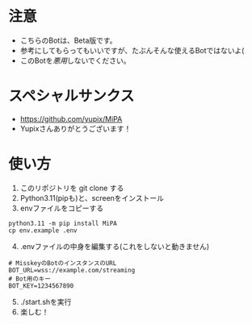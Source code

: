 # 注意
- こちらのBotは、Beta版です。
- 参考にしてもらってもいいですが、たぶんそんな使えるBotではないよ(
- このBotを*悪用*しないでください。
# スペシャルサンクス
- https://github.com/yupix/MiPA
- Yupixさんありがとうございます！
# 使い方
1. このリポジトリを git clone する
2. Python3.11(pipも)と、screenをインストール
3. envファイルをコピーする
```
python3.11 -m pip install MiPA
cp env.example .env
```
4. .envファイルの中身を編集する(これをしないと動きません)
```
# MisskeyのBotのインスタンスのURL
BOT_URL=wss://example.com/streaming
# Bot用のキー
BOT_KEY=1234567890
```
5. ./start.shを実行
6. 楽しむ！
